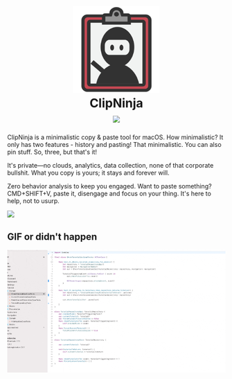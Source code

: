 <h1 align="center">
  <br>
<img src="https://github.com/libec/clipninja/blob/develop/App/Assets/Assets.xcassets/AppIcon.appiconset/icon_512.png" alt="ClipNinja" width="200">
  <br>
  ClipNinja
  <br>
  <img align="center" src="https://img.shields.io/badge/corporate%20bullshit-zero-green">
</h1>

ClipNinja is a minimalistic copy & paste tool for macOS. How minimalistic? It only has two features - history and pasting! That minimalistic. You can also pin stuff. So, three, but that's it!

It's private—no clouds, analytics, data collection, none of that corporate bullshit. What you copy is yours; it stays and forever will.

Zero behavior analysis to keep you engaged. Want to paste something? CMD+SHIFT+V, paste it, disengage and focus on your thing. It's here to help, not to usurp.

[![](https://tools.applemediaservices.com/api/badges/download-on-the-mac-app-store/black/en-us?size=250x83&releaseDate=1615852800)](https://apps.apple.com/cz/app/clipninja/id1452097937)


## GIF or didn't happen

![](https://github.com/libec/clipninja/blob/develop/docs/images/clipninja.gif)
